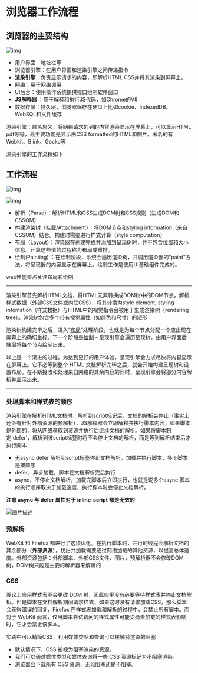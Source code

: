 

# 浏览器工作流程

## 浏览器的主要结构

![img](https://www.html5rocks.com/zh/tutorials/internals/howbrowserswork/layers.png)

- 用户界面：地址栏等
- 浏览器引擎：在用户界面和渲染引擎之间传递指令
- **渲染引擎**：负责显示请求的内容，即解析HTML CSS并将其渲染到屏幕上。
- 网络：用于网络调用
- UI后台：使用操作系统提供接口绘制软件窗口
- **JS解释器** ：用于解释和执行JS代码，如Chrome的V8
- 数据存储：持久层，浏览器保存在硬盘上比如cookie、IndexedDB、WebSQL和文件缓存



渲染引擎：顾名思义，将网络请求的到的内容渲染显示在屏幕上，可以显示HTML pdf等等，最主要功能是显示由CSS formatted的HTML和图片。著名的有Webkit、Blink、Gecko等

渲染引擎的工作流程如下



## 工作流程

![img](https://www.html5rocks.com/en/tutorials/internals/howbrowserswork/flow.png)

![img](https://www.html5rocks.com/en/tutorials/internals/howbrowserswork/webkitflow.png)

- 解析（Parse）：解析HTML和CSS生成DOM树和CSS规则（生成DOM和CSSOM）
- 构建渲染树（挂载/Attachment）：将DOM节点和styling information（来自CSSOM）结合。构建时需要进行样式计算（style computation）
- 布局（Layout）：渲染器在创建完成并添加到呈现树时，并不包含位置和大小信息。计算这些值的过程称为布局或重排。
- 绘制(Painting) ：在绘制阶段，系统会遍历渲染树，并调用渲染器的“paint”方法，将呈现器的内容显示在屏幕上。绘制工作是使用UI基础组件完成的。

web性能重点关注布局和绘制

---

渲染引擎首先解析HTML文档，将HTML元素转换成DOM树中的DOM节点，解析样式数据（外部CSS文件或内联CSS），将其转换为style element, styling infomation（样式数据）与HTML中的视觉指令会被用于生成渲染树（rendering tree）。渲染树包含多个带有视觉属性（如颜色和尺寸）的矩形

渲染树构建完毕之后，进入“[布局](https://www.html5rocks.com/zh/tutorials/internals/howbrowserswork/#layout)”处理阶段，也就是为每个节点分配一个应出现在屏幕上的确切坐标。下一个阶段是[绘制](https://www.html5rocks.com/zh/tutorials/internals/howbrowserswork/#Painting) - 呈现引擎会遍历呈现树，由用户界面后端层将每个节点绘制出来。

以上是一个渐进的过程。为达到更好的用户体验，呈现引擎会力求尽快将内容显示在屏幕上。它不必等到整个 HTML 文档解析完毕之后，就会开始构建呈现树和设置布局。在不断接收和处理来自网络的其余内容的同时，呈现引擎会将部分内容解析并显示出来。

---

### 处理脚本和样式表的顺序

渲染引擎在解析HTML文档时，解析到script标记后，文档的解析会停止（事实上还会有针对外部资源的预解析），JS解释器会立即解释并执行脚本内容，如果脚本是外部的，将从网络获取到资源并执行后继续文档的解析。如果将脚本制定'defer'，解析到该script标签时将不会停止文档的解析，而是等到解析结束后才执行脚本

- 无async defer 解析到script标签停止文档解析，加载并执行脚本，多个脚本是按顺序
- defer，异步加载，脚本在文档解析完后执行
- async，不停止文档解析，加载完脚本后立即执行，也就是说多个async 脚本的执行顺序取决于加载速度，执行脚本时会停止文档解析。

**注意 async 与 defer 属性对于 inline-script 都是无效的**

![图片描述](https://segmentfault.com/img/bVCBBR)

### 预解析

WebKit 和 Firefox 都进行了这项优化。在执行脚本时，并行的线程会解析文档的其余部分（**外部资源**），找出并加载需要通过网络加载的其他资源，以提高总体速度。外部资源包括：外部脚本、外部CSS文件、图片，预解析器不会修改DOM树，DOM树只能是主要的解析器来解析的

### CSS

理论上应用样式表不会更改 DOM 树，因此似乎没有必要等待样式表并停止文档解析。但是脚本在文档解析期间请求样式，如果这时没有请求加载CSS，那么脚本会获得错误的回复，Firefox 在样式表加载和解析的过程中，会禁止所有脚本。而对于 WebKit 而言，仅当脚本尝试访问的样式属性可能受尚未加载的样式表影响时，它才会禁止该脚本。

实践中可以精简CSS，利用媒体类型和查询可以接触对渲染的阻塞

- 默认情况下，CSS 被视为阻塞渲染的资源。
- 我们可以通过媒体类型和媒体查询将一些 CSS 资源标记为不阻塞渲染。
- 浏览器会下载所有 CSS 资源，无论阻塞还是不阻塞。